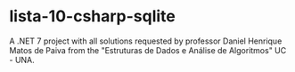 # lista-10-csharp-sqlite
A .NET 7 project with all solutions requested by professor Daniel Henrique Matos de Paiva from the "Estruturas de Dados e Análise de Algoritmos" UC - UNA.
